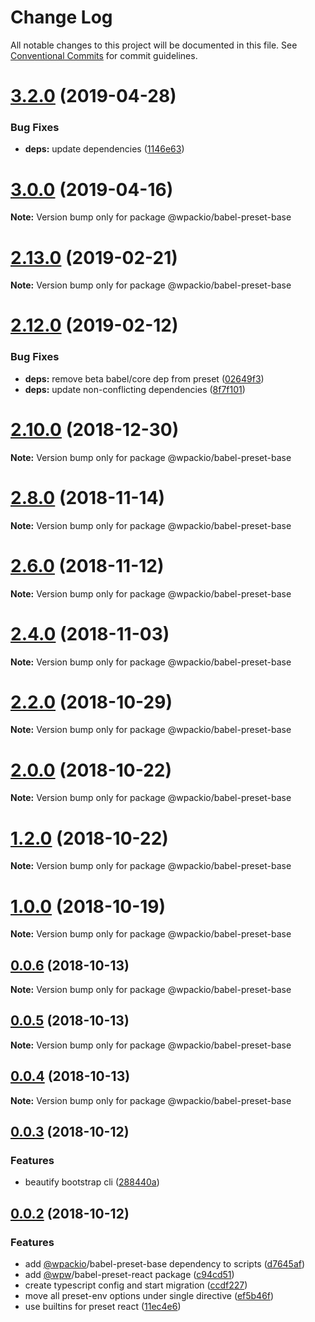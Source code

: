 # Change Log

All notable changes to this project will be documented in this file.
See [Conventional Commits](https://conventionalcommits.org) for commit guidelines.

# [3.2.0](https://github.com/swashata/wp-webpack-script/compare/v3.1.0...v3.2.0) (2019-04-28)


### Bug Fixes

* **deps:** update dependencies ([1146e63](https://github.com/swashata/wp-webpack-script/commit/1146e63))





# [3.0.0](https://github.com/swashata/wp-webpack-script/compare/v2.13.0...v3.0.0) (2019-04-16)

**Note:** Version bump only for package @wpackio/babel-preset-base





# [2.13.0](https://github.com/swashata/wp-webpack-script/compare/v2.12.0...v2.13.0) (2019-02-21)

**Note:** Version bump only for package @wpackio/babel-preset-base





# [2.12.0](https://github.com/swashata/wp-webpack-script/compare/v2.11.0...v2.12.0) (2019-02-12)


### Bug Fixes

* **deps:** remove beta babel/core dep from preset ([02649f3](https://github.com/swashata/wp-webpack-script/commit/02649f3))
* **deps:** update non-conflicting dependencies ([8f7f101](https://github.com/swashata/wp-webpack-script/commit/8f7f101))





# [2.10.0](https://github.com/swashata/wp-webpack-script/compare/v2.9.0...v2.10.0) (2018-12-30)

**Note:** Version bump only for package @wpackio/babel-preset-base





# [2.8.0](https://github.com/swashata/wp-webpack-script/compare/v2.7.0...v2.8.0) (2018-11-14)

**Note:** Version bump only for package @wpackio/babel-preset-base





# [2.6.0](https://github.com/swashata/wp-webpack-script/compare/v2.5.0...v2.6.0) (2018-11-12)

**Note:** Version bump only for package @wpackio/babel-preset-base





# [2.4.0](https://github.com/swashata/wp-webpack-script/compare/v2.3.0...v2.4.0) (2018-11-03)

**Note:** Version bump only for package @wpackio/babel-preset-base





<a name="2.2.0"></a>
# [2.2.0](https://github.com/swashata/wp-webpack-script/compare/v2.1.0...v2.2.0) (2018-10-29)

**Note:** Version bump only for package @wpackio/babel-preset-base





<a name="2.0.0"></a>
# [2.0.0](https://github.com/swashata/wp-webpack-script/compare/v1.2.1...v2.0.0) (2018-10-22)

**Note:** Version bump only for package @wpackio/babel-preset-base





<a name="1.2.0"></a>
# [1.2.0](https://github.com/swashata/wp-webpack-script/compare/v1.1.0...v1.2.0) (2018-10-22)

**Note:** Version bump only for package @wpackio/babel-preset-base





<a name="1.0.0"></a>
# [1.0.0](https://github.com/swashata/wp-webpack-script/compare/v0.0.6...v1.0.0) (2018-10-19)

**Note:** Version bump only for package @wpackio/babel-preset-base





<a name="0.0.6"></a>
## [0.0.6](https://github.com/swashata/wp-webpack-script/compare/v0.0.5...v0.0.6) (2018-10-13)

**Note:** Version bump only for package @wpackio/babel-preset-base





<a name="0.0.5"></a>
## [0.0.5](https://github.com/swashata/wp-webpack-script/compare/v0.0.4...v0.0.5) (2018-10-13)

**Note:** Version bump only for package @wpackio/babel-preset-base





<a name="0.0.4"></a>
## [0.0.4](https://github.com/swashata/wp-webpack-script/compare/v0.0.3...v0.0.4) (2018-10-13)

**Note:** Version bump only for package @wpackio/babel-preset-base





<a name="0.0.3"></a>
## [0.0.3](https://github.com/swashata/wp-webpack-script/compare/v0.0.2...v0.0.3) (2018-10-12)


### Features

* beautify bootstrap cli ([288440a](https://github.com/swashata/wp-webpack-script/commit/288440a))





<a name="0.0.2"></a>
## [0.0.2](https://github.com/swashata/wp-webpack-script/compare/v0.0.1...v0.0.2) (2018-10-12)


### Features

* add [@wpackio](https://github.com/wpackio)/babel-preset-base dependency to scripts ([d7645af](https://github.com/swashata/wp-webpack-script/commit/d7645af))
* add [@wpw](https://github.com/wpw)/babel-preset-react package ([c94cd51](https://github.com/swashata/wp-webpack-script/commit/c94cd51))
* create typescript config and start migration ([ccdf227](https://github.com/swashata/wp-webpack-script/commit/ccdf227))
* move all preset-env options under single directive ([ef5b46f](https://github.com/swashata/wp-webpack-script/commit/ef5b46f))
* use builtins for preset react ([11ec4e6](https://github.com/swashata/wp-webpack-script/commit/11ec4e6))
